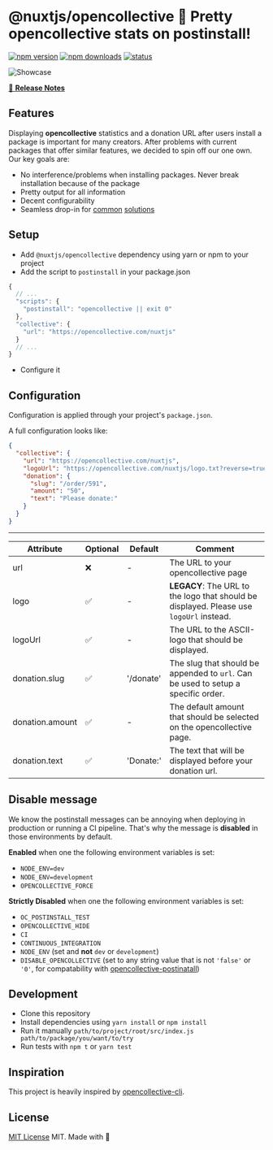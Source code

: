 # @nuxtjs/opencollective 🤝 Pretty opencollective stats on postinstall!
[![npm version][npm-v-src]][npm-v-href]
[![npm downloads][npm-d-src]][npm-d-href]
[![status][github-actions-src]][github-actions-href]

![Showcase](https://i.imgur.com/PZqyT3x.jpg)

>

[📖 **Release Notes**](./CHANGELOG.md)

## Features

Displaying **opencollective** statistics and a donation URL after users install a package
is important for many creators. After problems with current packages that offer similar
features, we decided to spin off our one own. Our key goals are:

* No interference/problems when installing packages. Never break installation because of the package
* Pretty output for all information
* Decent configurability
* Seamless drop-in for [common](https://github.com/opencollective/opencollective-cli) [solutions](https://github.com/opencollective/opencollective-postinstall)

## Setup

- Add `@nuxtjs/opencollective` dependency using yarn or npm to your project
- Add the script to `postinstall` in your package.json

```js
{
  // ...
  "scripts": {
    "postinstall": "opencollective || exit 0"
  },
  "collective": {
    "url": "https://opencollective.com/nuxtjs"
  }
  // ...
}
```

- Configure it

## Configuration

Configuration is applied through your project's `package.json`.

A full configuration looks like:

```json
{
  "collective": {
    "url": "https://opencollective.com/nuxtjs",
    "logoUrl": "https://opencollective.com/nuxtjs/logo.txt?reverse=true&variant=variant2",
    "donation": {
      "slug": "/order/591",
      "amount": "50",
      "text": "Please donate:"
    }
  }
}
```

---

| Attribute | Optional | Default | Comment |
| ---    |   ---   | ---   | --- |
| url | ❌  | - | The URL to your opencollective page
| logo | ✅  | - | **LEGACY**: The URL to the logo that should be displayed. Please use `logoUrl` instead.
| logoUrl | ✅  | - | The URL to the ASCII-logo that should be displayed.
| donation.slug | ✅  | '/donate' | The slug that should be appended to `url`. Can be used to setup a specific order.
| donation.amount | ✅  | - | The default amount that should be selected on the opencollective page.
| donation.text | ✅  | 'Donate:' | The text that will be displayed before your donation url.

## Disable message

We know the postinstall messages can be annoying when deploying in
production or running a CI pipeline. That's why the message is
**disabled** in those environments by default.

**Enabled** when one the following environment variables is set:

* `NODE_ENV=dev`
* `NODE_ENV=development`
* `OPENCOLLECTIVE_FORCE`

**Strictly Disabled** when one the following environment variables is set:

- `OC_POSTINSTALL_TEST`
- `OPENCOLLECTIVE_HIDE`
- `CI`
- `CONTINUOUS_INTEGRATION`
- `NODE_ENV` (set and **not** `dev` or `development`)
- `DISABLE_OPENCOLLECTIVE` (set to any string value that is not `'false'` or `'0'`,
  for compatability with
  [opencollective-postinatall](https://github.com/opencollective/opencollective-postinstall))

## Development

- Clone this repository
- Install dependencies using `yarn install` or `npm install`
- Run it manually `path/to/project/root/src/index.js path/to/package/you/want/to/try`
- Run tests with `npm t` or `yarn test`

## Inspiration

This project is heavily inspired by [opencollective-cli](https://github.com/opencollective/opencollective-cli).

## License

[MIT License](./LICENSE)
MIT. Made with 💖

<!-- Refs -->
[npm-v-src]: https://img.shields.io/npm/v/@nuxtjs/opencollective?style=flat-square
[npm-v-href]: https://npmjs.com/package/@nuxtjs/opencollective

[npm-d-src]: https://img.shields.io/npm/dm/@nuxtjs/opencollective?style=flat-square
[npm-d-href]: https://npmjs.com/package/@nuxtjs/opencollective

[github-actions-src]: https://img.shields.io/github/workflow/status/nuxt-contrib/opencollective/ci/master?style=flat-square
[github-actions-href]: https://github.com/nuxt-contrib/opencollective/actions?query=workflow%3Aci
